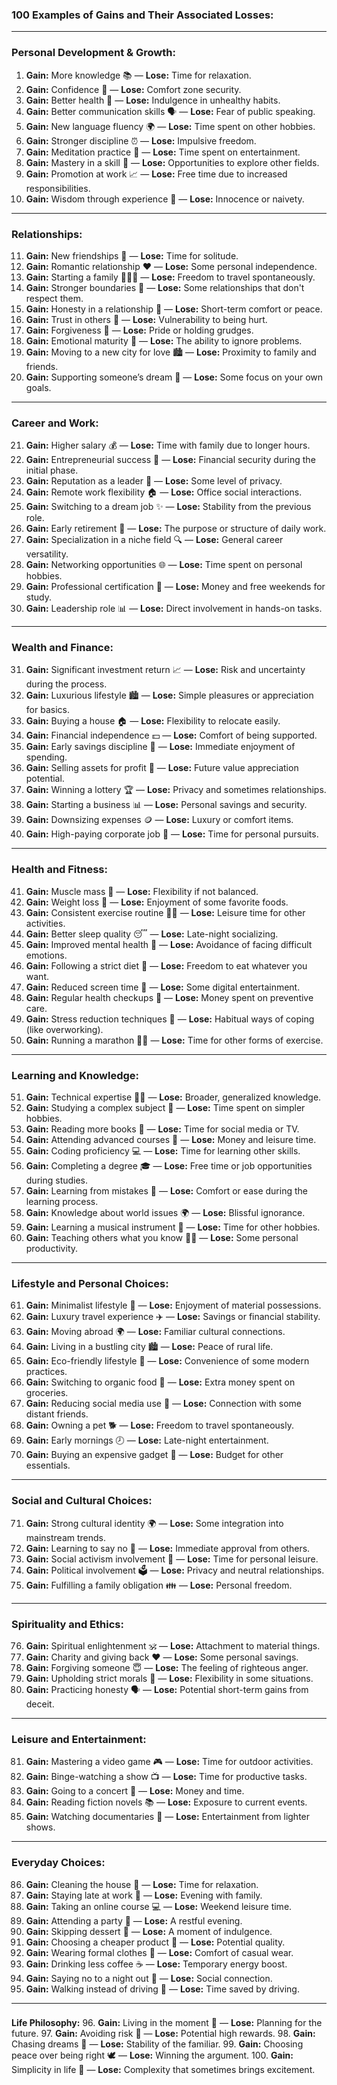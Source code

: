 ### **100 Examples of Gains and Their Associated Losses:**

---

### **Personal Development & Growth:**
1. **Gain:** More knowledge 📚 — **Lose:** Time for relaxation.
2. **Gain:** Confidence 💪 — **Lose:** Comfort zone security.
3. **Gain:** Better health 🏃 — **Lose:** Indulgence in unhealthy habits.
4. **Gain:** Better communication skills 🗣️ — **Lose:** Fear of public speaking.
5. **Gain:** New language fluency 🌍 — **Lose:** Time spent on other hobbies.
6. **Gain:** Stronger discipline ⏰ — **Lose:** Impulsive freedom.
7. **Gain:** Meditation practice 🧘 — **Lose:** Time spent on entertainment.
8. **Gain:** Mastery in a skill 🎨 — **Lose:** Opportunities to explore other fields.
9. **Gain:** Promotion at work 📈 — **Lose:** Free time due to increased responsibilities.
10. **Gain:** Wisdom through experience 🧠 — **Lose:** Innocence or naivety.

---

### **Relationships:**
11. **Gain:** New friendships 🤝 — **Lose:** Time for solitude.
12. **Gain:** Romantic relationship ❤️ — **Lose:** Some personal independence.
13. **Gain:** Starting a family 👨‍👩‍👧 — **Lose:** Freedom to travel spontaneously.
14. **Gain:** Stronger boundaries 🚫 — **Lose:** Some relationships that don't respect them.
15. **Gain:** Honesty in a relationship 💬 — **Lose:** Short-term comfort or peace.
16. **Gain:** Trust in others 🤝 — **Lose:** Vulnerability to being hurt.
17. **Gain:** Forgiveness 🙏 — **Lose:** Pride or holding grudges.
18. **Gain:** Emotional maturity 🌱 — **Lose:** The ability to ignore problems.
19. **Gain:** Moving to a new city for love 🏙️ — **Lose:** Proximity to family and friends.
20. **Gain:** Supporting someone’s dream 🌟 — **Lose:** Some focus on your own goals.

---

### **Career and Work:**
21. **Gain:** Higher salary 💰 — **Lose:** Time with family due to longer hours.
22. **Gain:** Entrepreneurial success 🚀 — **Lose:** Financial security during the initial phase.
23. **Gain:** Reputation as a leader 👑 — **Lose:** Some level of privacy.
24. **Gain:** Remote work flexibility 🏠 — **Lose:** Office social interactions.
25. **Gain:** Switching to a dream job ✨ — **Lose:** Stability from the previous role.
26. **Gain:** Early retirement 🌴 — **Lose:** The purpose or structure of daily work.
27. **Gain:** Specialization in a niche field 🔍 — **Lose:** General career versatility.
28. **Gain:** Networking opportunities 🌐 — **Lose:** Time spent on personal hobbies.
29. **Gain:** Professional certification 📜 — **Lose:** Money and free weekends for study.
30. **Gain:** Leadership role 📊 — **Lose:** Direct involvement in hands-on tasks.

---

### **Wealth and Finance:**
31. **Gain:** Significant investment return 📈 — **Lose:** Risk and uncertainty during the process.
32. **Gain:** Luxurious lifestyle 🏙️ — **Lose:** Simple pleasures or appreciation for basics.
33. **Gain:** Buying a house 🏠 — **Lose:** Flexibility to relocate easily.
34. **Gain:** Financial independence 💵 — **Lose:** Comfort of being supported.
35. **Gain:** Early savings discipline 💼 — **Lose:** Immediate enjoyment of spending.
36. **Gain:** Selling assets for profit 🔄 — **Lose:** Future value appreciation potential.
37. **Gain:** Winning a lottery 🏆 — **Lose:** Privacy and sometimes relationships.
38. **Gain:** Starting a business 📊 — **Lose:** Personal savings and security.
39. **Gain:** Downsizing expenses 🪙 — **Lose:** Luxury or comfort items.
40. **Gain:** High-paying corporate job 💼 — **Lose:** Time for personal pursuits.

---

### **Health and Fitness:**
41. **Gain:** Muscle mass 💪 — **Lose:** Flexibility if not balanced.
42. **Gain:** Weight loss 🥗 — **Lose:** Enjoyment of some favorite foods.
43. **Gain:** Consistent exercise routine 🏋️‍♂️ — **Lose:** Leisure time for other activities.
44. **Gain:** Better sleep quality 😴 — **Lose:** Late-night socializing.
45. **Gain:** Improved mental health 🧘 — **Lose:** Avoidance of facing difficult emotions.
46. **Gain:** Following a strict diet 🍎 — **Lose:** Freedom to eat whatever you want.
47. **Gain:** Reduced screen time 📵 — **Lose:** Some digital entertainment.
48. **Gain:** Regular health checkups 🏥 — **Lose:** Money spent on preventive care.
49. **Gain:** Stress reduction techniques 🧘 — **Lose:** Habitual ways of coping (like overworking).
50. **Gain:** Running a marathon 🏃‍♂️ — **Lose:** Time for other forms of exercise.

---

### **Learning and Knowledge:**
51. **Gain:** Technical expertise 👨‍💻 — **Lose:** Broader, generalized knowledge.
52. **Gain:** Studying a complex subject 📘 — **Lose:** Time spent on simpler hobbies.
53. **Gain:** Reading more books 📖 — **Lose:** Time for social media or TV.
54. **Gain:** Attending advanced courses 🏫 — **Lose:** Money and leisure time.
55. **Gain:** Coding proficiency 💻 — **Lose:** Time for learning other skills.
56. **Gain:** Completing a degree 🎓 — **Lose:** Free time or job opportunities during studies.
57. **Gain:** Learning from mistakes 🔄 — **Lose:** Comfort or ease during the learning process.
58. **Gain:** Knowledge about world issues 🌍 — **Lose:** Blissful ignorance.
59. **Gain:** Learning a musical instrument 🎸 — **Lose:** Time for other hobbies.
60. **Gain:** Teaching others what you know 🧑‍🏫 — **Lose:** Some personal productivity.

---

### **Lifestyle and Personal Choices:**
61. **Gain:** Minimalist lifestyle 🏡 — **Lose:** Enjoyment of material possessions.
62. **Gain:** Luxury travel experience ✈️ — **Lose:** Savings or financial stability.
63. **Gain:** Moving abroad 🌍 — **Lose:** Familiar cultural connections.
64. **Gain:** Living in a bustling city 🏙️ — **Lose:** Peace of rural life.
65. **Gain:** Eco-friendly lifestyle 🌱 — **Lose:** Convenience of some modern practices.
66. **Gain:** Switching to organic food 🍎 — **Lose:** Extra money spent on groceries.
67. **Gain:** Reducing social media use 📵 — **Lose:** Connection with some distant friends.
68. **Gain:** Owning a pet 🐕 — **Lose:** Freedom to travel spontaneously.
69. **Gain:** Early mornings 🕗 — **Lose:** Late-night entertainment.
70. **Gain:** Buying an expensive gadget 📱 — **Lose:** Budget for other essentials.

---

### **Social and Cultural Choices:**
71. **Gain:** Strong cultural identity 🌍 — **Lose:** Some integration into mainstream trends.
72. **Gain:** Learning to say no 🚫 — **Lose:** Immediate approval from others.
73. **Gain:** Social activism involvement 📣 — **Lose:** Time for personal leisure.
74. **Gain:** Political involvement 🗳️ — **Lose:** Privacy and neutral relationships.
75. **Gain:** Fulfilling a family obligation 👪 — **Lose:** Personal freedom.

---

### **Spirituality and Ethics:**
76. **Gain:** Spiritual enlightenment 🕉️ — **Lose:** Attachment to material things.
77. **Gain:** Charity and giving back ❤️ — **Lose:** Some personal savings.
78. **Gain:** Forgiving someone 😇 — **Lose:** The feeling of righteous anger.
79. **Gain:** Upholding strict morals 📜 — **Lose:** Flexibility in some situations.
80. **Gain:** Practicing honesty 🗣️ — **Lose:** Potential short-term gains from deceit.

---

### **Leisure and Entertainment:**
81. **Gain:** Mastering a video game 🎮 — **Lose:** Time for outdoor activities.
82. **Gain:** Binge-watching a show 📺 — **Lose:** Time for productive tasks.
83. **Gain:** Going to a concert 🎵 — **Lose:** Money and time.
84. **Gain:** Reading fiction novels 📚 — **Lose:** Exposure to current events.
85. **Gain:** Watching documentaries 🎥 — **Lose:** Entertainment from lighter shows.

---

### **Everyday Choices:**
86. **Gain:** Cleaning the house 🧹 — **Lose:** Time for relaxation.
87. **Gain:** Staying late at work 🏢 — **Lose:** Evening with family.
88. **Gain:** Taking an online course 💻 — **Lose:** Weekend leisure time.
89. **Gain:** Attending a party 🎉 — **Lose:** A restful evening.
90. **Gain:** Skipping dessert 🍰 — **Lose:** A moment of indulgence.
91. **Gain:** Choosing a cheaper product 🛒 — **Lose:** Potential quality.
92. **Gain:** Wearing formal clothes 👔 — **Lose:** Comfort of casual wear.
93. **Gain:** Drinking less coffee ☕ — **Lose:** Temporary energy boost.
94. **Gain:** Saying no to a night out 🚫 — **Lose:** Social connection.
95. **Gain:** Walking instead of driving 🚶 — **Lose:** Time saved by driving.

---

###

 **Life Philosophy:**
96. **Gain:** Living in the moment 🌿 — **Lose:** Planning for the future.
97. **Gain:** Avoiding risk 🤔 — **Lose:** Potential high rewards.
98. **Gain:** Chasing dreams 🌠 — **Lose:** Stability of the familiar.
99. **Gain:** Choosing peace over being right 🕊️ — **Lose:** Winning the argument.
100. **Gain:** Simplicity in life 🌻 — **Lose:** Complexity that sometimes brings excitement.  
